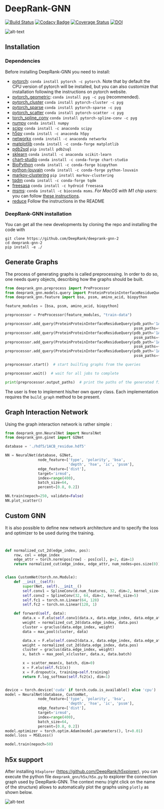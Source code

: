 # DeepRank-GNN


[![Build Status](https://github.com/DeepRank/DeepRank-GNN/workflows/build/badge.svg)](https://github.com/DeepRank/DeepRank-GNN/actions)
[![Codacy Badge](https://api.codacy.com/project/badge/Grade/f3f98b2d1883493ead50e3acaa23f2cc)](https://app.codacy.com/gh/DeepRank/DeepRank-GNN?utm_source=github.com&utm_medium=referral&utm_content=DeepRank/DeepRank-GNN&utm_campaign=Badge_Grade)
[![Coverage Status](https://coveralls.io/repos/github/DeepRank/deeprank-gnn-2/badge.svg?branch=main)](https://coveralls.io/github/DeepRank/deeprank-gnn-2?branch=main)
[![DOI](https://zenodo.org/badge/DOI/10.5281/zenodo.5705564.svg)](https://doi.org/10.5281/zenodo.5705564)

![alt-text](./deeprank_gnn.png)

## Installation

### Dependencies

Before installing DeepRank-GNN you need to install:

 * [pytorch](https://pytorch.org/): `conda install pytorch -c pytorch`. Note that by default the CPU version of pytorch will be installed, but you can also customize that installation following the instructions on pytorch website.
 * [pytorch_geometric](https://pytorch-geometric.readthedocs.io/en/latest/notes/installation.html): `conda install pyg -c pyg` (recommended).
 * [pytorch_cluster](https://github.com/rusty1s/pytorch_cluster) `conda install pytorch-cluster -c pyg`
 * [pytorch_sparse](https://github.com/rusty1s/pytorch_sparse) `conda install pytorch-sparse -c pyg`
 * [pytorch_scatter](https://github.com/rusty1s/pytorch_scatter) `conda install pytorch-scatter -c pyg`
 * [torch_spline_conv](https://github.com/rusty1s/pytorch_spline_conv) `conda install pytorch-spline-conv -c pyg`
 * [numpy](https://numpy.org) `conda install numpy`
 * [scipy](https://scipy.org) `conda install -c anaconda scipy`
 * [h5py](https://docs.h5py.org) `conda install -c anaconda h5py`
 * [networkx](https://networkx.org) `conda install -c anaconda networkx`
 * [matplotlib](https://matplotlib.org) `conda install -c conda-forge matplotlib`
 * [pdb2sql](https://pdb2sql.readthedocs.io) `pip install pdb2sql`
 * [sklearn](https://scikit-learn.org) `conda install -c anaconda scikit-learn`
 * [chart-studio](https://help.plot.ly) `conda install -c conda-forge chart-studio`
 * [BioPython](https://biopython.org) `conda install -c conda-forge biopython`
 * [python-louvain](https://github.com/taynaud/python-louvain) `conda install -c conda-forge python-louvain`
 * [markov-clustering](https://github.com/guyallard/markov_clustering) `pip install markov-clustering`
 * [tqdm](https://pypi.python.org/pypi/tqdm) `conda install -c conda-forge tqdm`
 * [freesasa](https://github.com/mittinatten/freesasa) `conda install -c hydroid freesasa`
 * [msms](https://ssbio.readthedocs.io/en/latest/instructions/msms.html): `conda install -c bioconda msms`. *For MacOS with M1 chip users*: you can follow [these instructions](https://ssbio.readthedocs.io/en/latest/instructions/msms.html). 
 * [reduce](https://github.com/rlabduke/reduce) Follow the instructions in the README

### DeepRank-GNN installation

[//]: # (Once the dependencies installed, you can install the latest release of DeepRank-GNN using the PyPi package manager:)

[//]: # (```)
[//]: # (pip install DeepRank-GNN)
[//]: # (```)

You can get all the new developments by cloning the repo and installing the code with

```
git clone https://github.com/DeepRank/deeprank-gnn-2
cd deeprank-gnn-2
pip install -e ./
```

[//]: # (The documentation can be found here : https://deeprank-gnn.readthedocs.io/)

## Generate Graphs

The process of generating graphs is called preprocessing. In order to do so, one needs query objects, describing how the graphs should be built.

```python
from deeprank_gnn.preprocess import PreProcessor
from deeprank_gnn.models.query import ProteinProteinInterfaceResidueQuery
from deeprank_gnn.feature import bsa, pssm, amino_acid, biopython

feature_modules = [bsa, pssm, amino_acid, biopython]

preprocessor = PreProcessor(feature_modules, "train-data")

preprocessor.add_query(ProteinProteinInterfaceResidueQuery(pdb_path='1ATN_1w.pdb', chain_id1="A", chain_id2="B",
                                                           pssm_paths={"A": "1ATN.A.pdb.pssm", "B": "1ATN.B.pdb.pssm"}))
preprocessor.add_query(ProteinProteinInterfaceResidueQuery(pdb_path='1ATN_2w.pdb', chain_id1="A", chain_id2="B",
                                                           pssm_paths={"A": "1ATN.A.pdb.pssm", "B": "1ATN.B.pdb.pssm"}))
preprocessor.add_query(ProteinProteinInterfaceResidueQuery(pdb_path='1ATN_3w.pdb', chain_id1="A", chain_id2="B",
                                                           pssm_paths={"A": "1ATN.A.pdb.pssm", "B": "1ATN.B.pdb.pssm"}))
preprocessor.add_query(ProteinProteinInterfaceResidueQuery(pdb_path='1ATN_4w.pdb', chain_id1="A", chain_id2="B",
                                                           pssm_paths={"A": "1ATN.A.pdb.pssm", "B": "1ATN.B.pdb.pssm"}))

preprocessor.start()  # start builfing graphs from the queries

preprocessor.wait()  # wait for all jobs to complete

print(preprocessor.output_paths)  # print the paths of the generated files

```

The user is free to implement his/her own query class. Each implementation requires the `build_graph` method to be present.


## Graph Interaction Network

Using the graph interaction network is rather simple :


```python
from deeprank_gnn.NeuralNet import NeuralNet
from deeprank_gnn.ginet import GINet

database = './hdf5/1ACB_residue.hdf5'

NN = NeuralNet(database, GINet,
               node_feature=['type', 'polarity', 'bsa',
                             'depth', 'hse', 'ic', 'pssm'],
               edge_feature=['dist'],
               target='irmsd',
               index=range(400),
               batch_size=64,
               percent=[0.8, 0.2])

NN.train(nepoch=250, validate=False)
NN.plot_scatter()
```

## Custom GNN

It is also possible to define new network architecture and to specify the loss and optimizer to be used during the training.

```python


def normalized_cut_2d(edge_index, pos):
    row, col = edge_index
    edge_attr = torch.norm(pos[row] - pos[col], p=2, dim=1)
    return normalized_cut(edge_index, edge_attr, num_nodes=pos.size(0))


class CustomNet(torch.nn.Module):
    def __init__(self):
        super(Net, self).__init__()
        self.conv1 = SplineConv(d.num_features, 32, dim=2, kernel_size=5)
        self.conv2 = SplineConv(32, 64, dim=2, kernel_size=5)
        self.fc1 = torch.nn.Linear(64, 128)
        self.fc2 = torch.nn.Linear(128, 1)

    def forward(self, data):
        data.x = F.elu(self.conv1(data.x, data.edge_index, data.edge_attr))
        weight = normalized_cut_2d(data.edge_index, data.pos)
        cluster = graclus(data.edge_index, weight)
        data = max_pool(cluster, data)

        data.x = F.elu(self.conv2(data.x, data.edge_index, data.edge_attr))
        weight = normalized_cut_2d(data.edge_index, data.pos)
        cluster = graclus(data.edge_index, weight)
        x, batch = max_pool_x(cluster, data.x, data.batch)

        x = scatter_mean(x, batch, dim=0)
        x = F.elu(self.fc1(x))
        x = F.dropout(x, training=self.training)
        return F.log_softmax(self.fc2(x), dim=1)


device = torch.device('cuda' if torch.cuda.is_available() else 'cpu')
model = NeuralNet(database, CustomNet,
               node_feature=['type', 'polarity', 'bsa',
                             'depth', 'hse', 'ic', 'pssm'],
               edge_feature=['dist'],
               target='irmsd',
               index=range(400),
               batch_size=64,
               percent=[0.8, 0.2])
model.optimizer = torch.optim.Adam(model.parameters(), lr=0.01)
model.loss = MSELoss()

model.train(nepoch=50)

```

## h5x support

After installing  `h5xplorer`  (https://github.com/DeepRank/h5xplorer), you can execute the python file `deeprank_gnn/h5x/h5x.py` to explorer the connection graph used by DeepRank-GNN. The context menu (right click on the name of the structure) allows to automatically plot the graphs using `plotly` as shown below.

![alt-text](./h5_deeprank_gnn.png)
